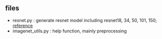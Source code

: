 ## files
- resnet.py : generate resnet model including resnet18, 34, 50, 101, 150; [reference](https://github.com/keras-team/keras/blob/master/keras/applications/resnet50.py)
- imagenet_utils.py : help function, mainly preprocessing 
